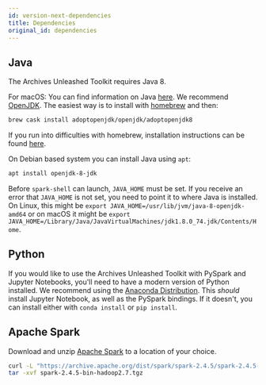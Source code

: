 ```yaml
---
id: version-next-dependencies
title: Dependencies
original_id: dependencies
---
```


## Java

The Archives Unleashed Toolkit requires Java 8.

For macOS: You can find information on Java [here](https://java.com/en/download/help/mac_install.xml). We recommend [OpenJDK](https://adoptopenjdk.net/). The easiest way is to install with [homebrew](https://brew.sh) and then:

```bash
brew cask install adoptopenjdk/openjdk/adoptopenjdk8
```

If you run into difficulties with homebrew, installation instructions can be found [here](https://adoptopenjdk.net/).

On Debian based system you can install Java using `apt`:

```bash
apt install openjdk-8-jdk
```

Before `spark-shell` can launch, `JAVA_HOME` must be set. If you receive an error that `JAVA_HOME` is not set, you need to point it to where Java is installed. On Linux, this might be `export JAVA_HOME=/usr/lib/jvm/java-8-openjdk-amd64` or on macOS it might be `export JAVA_HOME=/Library/Java/JavaVirtualMachines/jdk1.8.0_74.jdk/Contents/Home`.

## Python

If you would like to use the Archives Unleashed Toolkit with PySpark and Jupyter Notebooks, you'll need to have a modern version of Python installed. We recommend using the [Anaconda Distribution](https://www.anaconda.com/distribution). This _should_ install Jupyter Notebook, as well as the PySpark bindings. If it doesn't, you can install either with `conda install` or `pip install`.

## Apache Spark

Download and unzip [Apache Spark](https://spark.apache.org) to a location of your choice.

```bash
curl -L "https://archive.apache.org/dist/spark/spark-2.4.5/spark-2.4.5-bin-hadoop2.7.tgz" > spark-2.4.5-bin-hadoop2.7.tgz
tar -xvf spark-2.4.5-bin-hadoop2.7.tgz
```
